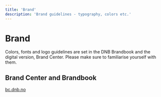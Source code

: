 ```yaml
---
title: 'Brand'
description: 'Brand guidelines - typography, colors etc.'
---
```


# Brand

Colors, fonts and logo guidelines are set in the DNB Brandbook and the digital version, Brand Center. Please make sure to familiarise yourself with them.

## Brand Center and Brandbook

[bc.dnb.no](https://bc.dnb.no/)
